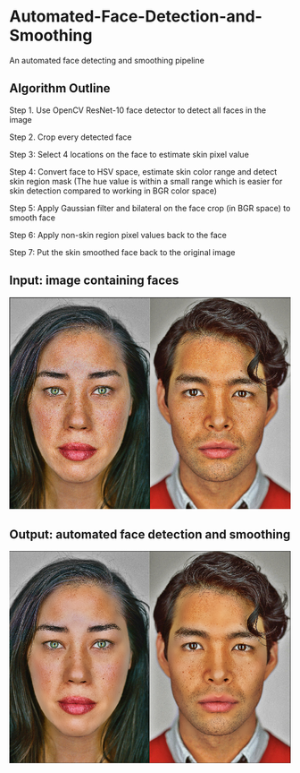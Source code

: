 # Automated-Face-Detection-and-Smoothing
An automated face detecting and smoothing pipeline

## Algorithm Outline
Step 1. Use OpenCV ResNet-10 face detector to detect all faces in the image

Step 2. Crop every detected face

Step 3: Select 4 locations on the face to estimate skin pixel value

Step 4: Convert face to HSV space, estimate skin color range and detect skin region mask (The hue value is within a small range which is easier for skin detection compared to working in BGR color space)

Step 5: Apply Gaussian filter and bilateral on the face crop (in BGR space) to smooth face

Step 6: Apply non-skin region pixel values back to the face

Step 7: Put the skin smoothed face back to the original image

## Input: image containing faces
![alt text](https://github.com/yyhz76/Automated-Face-Detection-and-Smoothing/blob/main/original_faces.png)  

## Output: automated face detection and smoothing
![alt text](https://github.com/yyhz76/Automated-Face-Detection-and-Smoothing/blob/main/smoothed_faces.png)
